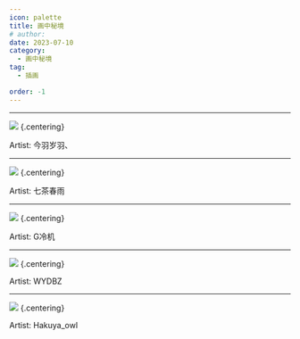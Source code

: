 ```yaml
---
icon: palette
title: 画中秘境
# author: 
date: 2023-07-10
category:
  - 画中秘境
tag:
  - 插画

order: -1
---
```

<!-- more -->

---

![](./res/illustration/宇航兔兔（今羽岁羽、）.webp) {.centering}

Artist: 今羽岁羽、

---

![](./res/illustration/2226（我也素尊滴无语了）.webp) {.centering}

Artist: 七茶春雨

---

![](./res/illustration/独立插（G冷机）.webp) {.centering}

Artist: G冷机

---

![](./res/illustration/独立插_星（WYDBZ）.webp) {.centering}

Artist: WYDBZ

---

![](./res/illustration/独立插（Hakuya_owl）.webp) {.centering}

Artist: Hakuya_owl
<FakeAds />